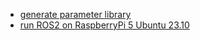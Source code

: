 - [generate parameter library](https://github.com/PickNikRobotics/generate_parameter_library)
- [run ROS2 on RaspberryPi 5 Ubuntu 23.10](https://lkseng.github.io/posts/2024/01/07/ros-2-humble-on-raspberrypi-5.html)
